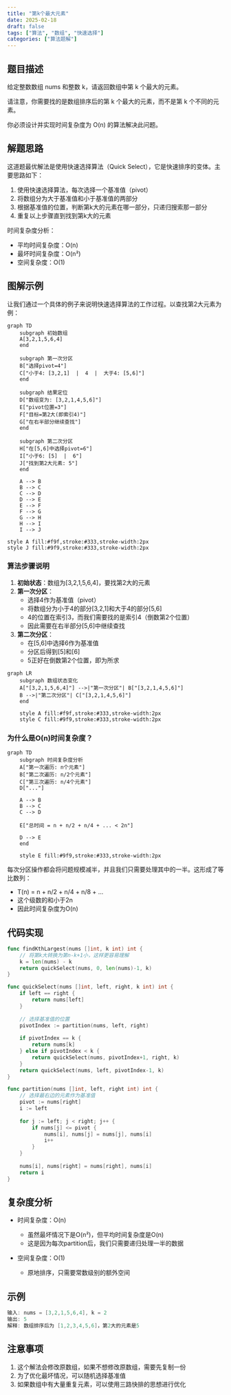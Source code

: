 ```yaml
---
title: "第k个最大元素"
date: 2025-02-18
draft: false
tags: ["算法", "数组", "快速选择"]
categories: ["算法题解"]
---
```


## 题目描述

给定整数数组 nums 和整数 k，请返回数组中第 k 个最大的元素。

请注意，你需要找的是数组排序后的第 k 个最大的元素，而不是第 k 个不同的元素。

你必须设计并实现时间复杂度为 O(n) 的算法解决此问题。

## 解题思路

这道题最优解法是使用快速选择算法（Quick Select），它是快速排序的变体。主要思路如下：

1. 使用快速选择算法，每次选择一个基准值（pivot）
2. 将数组分为大于基准值和小于基准值的两部分
3. 根据基准值的位置，判断第k大的元素在哪一部分，只递归搜索那一部分
4. 重复以上步骤直到找到第k大的元素

时间复杂度分析：
- 平均时间复杂度：O(n)
- 最坏时间复杂度：O(n²)
- 空间复杂度：O(1)

## 图解示例

让我们通过一个具体的例子来说明快速选择算法的工作过程。以查找第2大元素为例：

```mermaid
graph TD
    subgraph 初始数组
    A[3,2,1,5,6,4]
    end
    
    subgraph 第一次分区
    B["选择pivot=4"]
    C["小于4: [3,2,1]  |  4  |  大于4: [5,6]"]
    end
    
    subgraph 结果定位
    D["数组变为: [3,2,1,4,5,6]"]
    E["pivot位置=3"]
    F["目标=第2大(即索引4)"]
    G["在右半部分继续查找"]
    end
    
    subgraph 第二次分区
    H["在[5,6]中选择pivot=6"]
    I["小于6: [5]  |  6"]
    J["找到第2大元素: 5"]
    end
    
    A --> B
    B --> C
    C --> D
    D --> E
    E --> F
    F --> G
    G --> H
    H --> I
    I --> J

style A fill:#f9f,stroke:#333,stroke-width:2px
style J fill:#9f9,stroke:#333,stroke-width:2px
```

### 算法步骤说明

1. **初始状态**：数组为[3,2,1,5,6,4]，要找第2大的元素
2. **第一次分区**：
   - 选择4作为基准值（pivot）
   - 将数组分为小于4的部分[3,2,1]和大于4的部分[5,6]
   - 4的位置在索引3，而我们需要找的是索引4（倒数第2个位置）
   - 因此需要在右半部分[5,6]中继续查找
3. **第二次分区**：
   - 在[5,6]中选择6作为基准值
   - 分区后得到[5]和[6]
   - 5正好在倒数第2个位置，即为所求

```mermaid
graph LR
    subgraph 数组状态变化
    A["[3,2,1,5,6,4]"] -->|"第一次分区"| B["[3,2,1,4,5,6]"]
    B -->|"第二次分区"| C["[3,2,1,4,5,6]"]
    end
    
    style A fill:#f9f,stroke:#333,stroke-width:2px
    style C fill:#9f9,stroke:#333,stroke-width:2px
```

### 为什么是O(n)时间复杂度？

```mermaid
graph TD
    subgraph 时间复杂度分析
    A["第一次遍历: n个元素"]
    B["第二次遍历: n/2个元素"]
    C["第三次遍历: n/4个元素"]
    D["..."]
    
    A --> B
    B --> C
    C --> D
    
    E["总时间 = n + n/2 + n/4 + ... < 2n"]
    
    D --> E
    end
    
    style E fill:#9f9,stroke:#333,stroke-width:2px
```

每次分区操作都会将问题规模减半，并且我们只需要处理其中的一半。这形成了等比数列：
- T(n) = n + n/2 + n/4 + n/8 + ...
- 这个级数的和小于2n
- 因此时间复杂度为O(n)

## 代码实现

```go
func findKthLargest(nums []int, k int) int {
    // 将第k大转换为第n-k+1小，这样更容易理解
    k = len(nums) - k
    return quickSelect(nums, 0, len(nums)-1, k)
}

func quickSelect(nums []int, left, right, k int) int {
    if left == right {
        return nums[left]
    }
    
    // 选择基准值的位置
    pivotIndex := partition(nums, left, right)
    
    if pivotIndex == k {
        return nums[k]
    } else if pivotIndex < k {
        return quickSelect(nums, pivotIndex+1, right, k)
    }
    return quickSelect(nums, left, pivotIndex-1, k)
}

func partition(nums []int, left, right int) int {
    // 选择最右边的元素作为基准值
    pivot := nums[right]
    i := left
    
    for j := left; j < right; j++ {
        if nums[j] <= pivot {
            nums[i], nums[j] = nums[j], nums[i]
            i++
        }
    }
    
    nums[i], nums[right] = nums[right], nums[i]
    return i
}
```

## 复杂度分析

- 时间复杂度：O(n)
  - 虽然最坏情况下是O(n²)，但平均时间复杂度是O(n)
  - 这是因为每次partition后，我们只需要递归处理一半的数据

- 空间复杂度：O(1)
  - 原地排序，只需要常数级别的额外空间

## 示例

```go
输入: nums = [3,2,1,5,6,4], k = 2
输出: 5
解释: 数组排序后为 [1,2,3,4,5,6]，第2大的元素是5
```

## 注意事项

1. 这个解法会修改原数组，如果不想修改原数组，需要先复制一份
2. 为了优化最坏情况，可以随机选择基准值
3. 如果数组中有大量重复元素，可以使用三路快排的思想进行优化